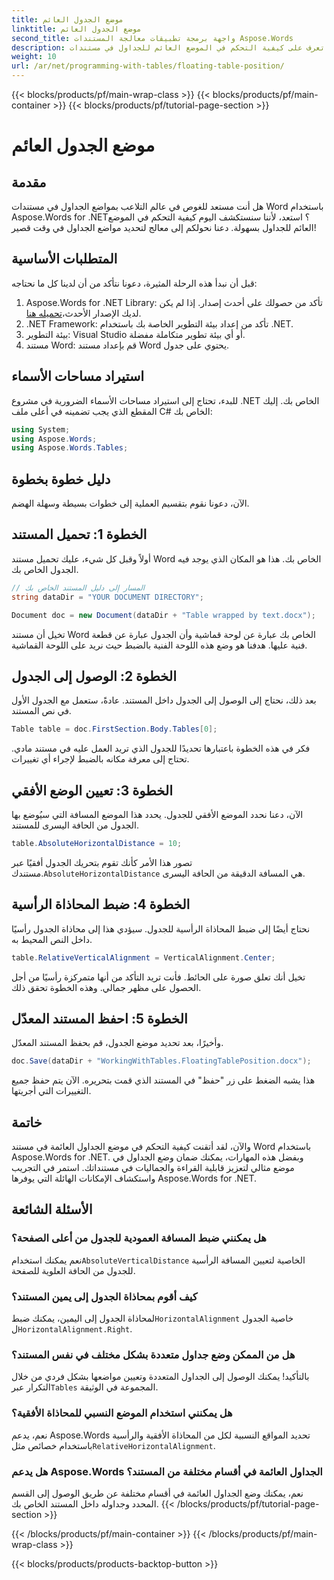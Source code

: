 ```yaml
---
title: موضع الجدول العائم
linktitle: موضع الجدول العائم
second_title: واجهة برمجة تطبيقات معالجة المستندات Aspose.Words
description: تعرف على كيفية التحكم في الموضع العائم للجداول في مستندات Word باستخدام Aspose.Words for .NET من خلال دليلنا المفصل خطوة بخطوة.
weight: 10
url: /ar/net/programming-with-tables/floating-table-position/
---
```


{{< blocks/products/pf/main-wrap-class >}}
{{< blocks/products/pf/main-container >}}
{{< blocks/products/pf/tutorial-page-section >}}

# موضع الجدول العائم

## مقدمة

هل أنت مستعد للغوص في عالم التلاعب بمواضع الجداول في مستندات Word باستخدام Aspose.Words for .NET؟ استعد، لأننا سنستكشف اليوم كيفية التحكم في الموضع العائم للجداول بسهولة. دعنا نحولكم إلى معالج لتحديد مواضع الجداول في وقت قصير!

## المتطلبات الأساسية

قبل أن نبدأ هذه الرحلة المثيرة، دعونا نتأكد من أن لدينا كل ما نحتاجه:

1. Aspose.Words for .NET Library: تأكد من حصولك على أحدث إصدار. إذا لم يكن لديك الإصدار الأحدث،[تحميله هنا](https://releases.aspose.com/words/net/).
2. .NET Framework: تأكد من إعداد بيئة التطوير الخاصة بك باستخدام .NET.
3. بيئة التطوير: Visual Studio أو أي بيئة تطوير متكاملة مفضلة.
4. مستند Word: قم بإعداد مستند Word يحتوي على جدول.

## استيراد مساحات الأسماء

للبدء، تحتاج إلى استيراد مساحات الأسماء الضرورية في مشروع .NET الخاص بك. إليك المقطع الذي يجب تضمينه في أعلى ملف C# الخاص بك:

```csharp
using System;
using Aspose.Words;
using Aspose.Words.Tables;
```

## دليل خطوة بخطوة

الآن، دعونا نقوم بتقسيم العملية إلى خطوات بسيطة وسهلة الهضم.

## الخطوة 1: تحميل المستند

أولاً وقبل كل شيء، عليك تحميل مستند Word الخاص بك. هذا هو المكان الذي يوجد فيه الجدول الخاص بك.

```csharp
// المسار إلى دليل المستند الخاص بك
string dataDir = "YOUR DOCUMENT DIRECTORY";

Document doc = new Document(dataDir + "Table wrapped by text.docx");
```

تخيل أن مستند Word الخاص بك عبارة عن لوحة قماشية وأن الجدول عبارة عن قطعة فنية عليها. هدفنا هو وضع هذه اللوحة الفنية بالضبط حيث نريد على اللوحة القماشية.

## الخطوة 2: الوصول إلى الجدول

بعد ذلك، نحتاج إلى الوصول إلى الجدول داخل المستند. عادةً، ستعمل مع الجدول الأول في نص المستند.

```csharp
Table table = doc.FirstSection.Body.Tables[0];
```

فكر في هذه الخطوة باعتبارها تحديدًا للجدول الذي تريد العمل عليه في مستند مادي. تحتاج إلى معرفة مكانه بالضبط لإجراء أي تغييرات.

## الخطوة 3: تعيين الوضع الأفقي

الآن، دعنا نحدد الموضع الأفقي للجدول. يحدد هذا الموضع المسافة التي سيُوضع بها الجدول من الحافة اليسرى للمستند.

```csharp
table.AbsoluteHorizontalDistance = 10;
```

 تصور هذا الأمر كأنك تقوم بتحريك الجدول أفقيًا عبر مستندك.`AbsoluteHorizontalDistance` هي المسافة الدقيقة من الحافة اليسرى.

## الخطوة 4: ضبط المحاذاة الرأسية

نحتاج أيضًا إلى ضبط المحاذاة الرأسية للجدول. سيؤدي هذا إلى محاذاة الجدول رأسيًا داخل النص المحيط به.

```csharp
table.RelativeVerticalAlignment = VerticalAlignment.Center;
```

تخيل أنك تعلق صورة على الحائط. فأنت تريد التأكد من أنها متمركزة رأسيًا من أجل الحصول على مظهر جمالي. وهذه الخطوة تحقق ذلك.

## الخطوة 5: احفظ المستند المعدّل

وأخيرًا، بعد تحديد موضع الجدول، قم بحفظ المستند المعدّل.

```csharp
doc.Save(dataDir + "WorkingWithTables.FloatingTablePosition.docx");
```

هذا يشبه الضغط على زر "حفظ" في المستند الذي قمت بتحريره. الآن يتم حفظ جميع التغييرات التي أجريتها.

## خاتمة

والآن، لقد أتقنت كيفية التحكم في موضع الجداول العائمة في مستند Word باستخدام Aspose.Words for .NET. وبفضل هذه المهارات، يمكنك ضمان وضع الجداول في موضع مثالي لتعزيز قابلية القراءة والجماليات في مستنداتك. استمر في التجريب واستكشاف الإمكانات الهائلة التي يوفرها Aspose.Words for .NET.

## الأسئلة الشائعة

### هل يمكنني ضبط المسافة العمودية للجدول من أعلى الصفحة؟

 نعم يمكنك استخدام`AbsoluteVerticalDistance` الخاصية لتعيين المسافة الرأسية للجدول من الحافة العلوية للصفحة.

### كيف أقوم بمحاذاة الجدول إلى يمين المستند؟

 لمحاذاة الجدول إلى اليمين، يمكنك ضبط`HorizontalAlignment` خاصية الجدول ل`HorizontalAlignment.Right`.

### هل من الممكن وضع جداول متعددة بشكل مختلف في نفس المستند؟

 بالتأكيد! يمكنك الوصول إلى الجداول المتعددة وتعيين مواضعها بشكل فردي من خلال التكرار عبر`Tables` المجموعة في الوثيقة.

### هل يمكنني استخدام الموضع النسبي للمحاذاة الأفقية؟

نعم، يدعم Aspose.Words تحديد المواقع النسبية لكل من المحاذاة الأفقية والرأسية باستخدام خصائص مثل`RelativeHorizontalAlignment`.

### هل يدعم Aspose.Words الجداول العائمة في أقسام مختلفة من المستند؟

نعم، يمكنك وضع الجداول العائمة في أقسام مختلفة عن طريق الوصول إلى القسم المحدد وجداوله داخل المستند الخاص بك.
{{< /blocks/products/pf/tutorial-page-section >}}

{{< /blocks/products/pf/main-container >}}
{{< /blocks/products/pf/main-wrap-class >}}

{{< blocks/products/products-backtop-button >}}
